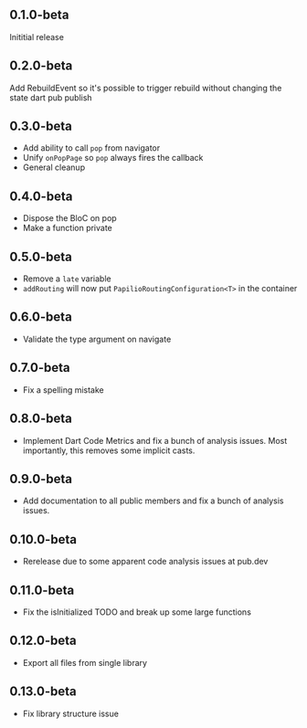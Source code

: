 ## 0.1.0-beta
Inititial release
## 0.2.0-beta
Add RebuildEvent so it's possible to trigger rebuild without changing the state
dart pub publish
## 0.3.0-beta
- Add ability to call `pop` from navigator
- Unify `onPopPage` so `pop` always fires the callback
- General cleanup 
## 0.4.0-beta
- Dispose the BloC on pop
- Make a function private
## 0.5.0-beta
- Remove a `late` variable
- `addRouting` will now put `PapilioRoutingConfiguration<T>` in the container
## 0.6.0-beta
- Validate the type argument on navigate
## 0.7.0-beta
- Fix a spelling mistake
## 0.8.0-beta
- Implement Dart Code Metrics and fix a bunch of analysis issues. Most importantly, this removes some implicit casts.
## 0.9.0-beta
- Add documentation to all public members and fix a bunch of analysis issues.
## 0.10.0-beta
- Rerelease due to some apparent code analysis issues at pub.dev
## 0.11.0-beta
- Fix the isInitialized TODO and break up some large functions
## 0.12.0-beta
- Export all files from single library
## 0.13.0-beta
- Fix library structure issue